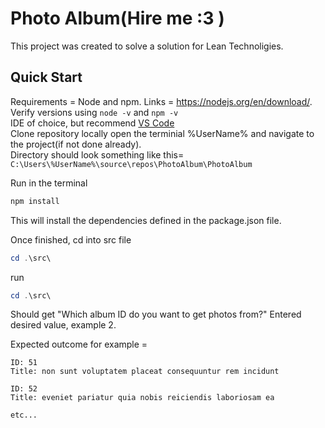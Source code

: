 # Photo Album(Hire me :3 )

This project was created to solve a solution for Lean Technoligies.

## Quick Start

Requirements = Node and npm.
Links = <https://nodejs.org/en/download/>.  
Verify versions using `node -v` and `npm -v`  
IDE of choice, but recommend [VS Code](https://code.visualstudio.com/)  
Clone repository locally open the terminial %UserName% and navigate to the project(if not done already).  
Directory should look something like this=  
`C:\Users\%UserName%\source\repos\PhotoAlbum\PhotoAlbum`  

Run in the terminal  

```powershell
npm install
```

This will install the dependencies defined in the package.json file.  

Once finished, cd into src file  

```powershell
cd .\src\
```

run 

```powershell
cd .\src\
```

Should get "Which album ID do you want to get photos from?" Entered desired value, example 2.  

Expected outcome for example =

```text
ID: 51
Title: non sunt voluptatem placeat consequuntur rem incidunt

ID: 52
Title: eveniet pariatur quia nobis reiciendis laboriosam ea

etc...
```

